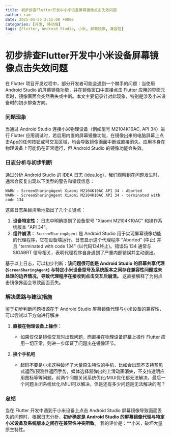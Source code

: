 ```yaml
---
title: 初步排查Flutter开发中小米设备屏幕镜像点击失效问题
author: ram
date: 2025-05-25 2:15:00 +0800
categories: [开发, 移动端]
tags: [Flutter, Android Studio, 小米, 屏幕镜像, 兼容性]
---
```

# 初步排查Flutter开发中小米设备屏幕镜像点击失效问题

在 Flutter 项目开发过程中，部分开发者可能会遇到一个棘手的问题：当使用 Android Studio 的屏幕镜像功能，并在镜像窗口中直接点击 Flutter 应用的界面元素时，镜像画面会突然丢失或中断。本文主要记录针对此现象，特别是涉及小米设备时的初步排查方向。

### 问题现象

当通过 Android Studio 连接小米物理设备（例如型号 M2104K10AC, API 34）进行 Flutter 应用调试时，若启用内置的屏幕镜像功能，在镜像出来的电脑屏幕上点击App的任何按钮或可交互区域，均会导致镜像画面中断或直接消失。应用本身在物理设备上可能仍在正常运行，但 Android Studio 的镜像功能会失效。

### 日志分析与初步判断

通过分析 Android Studio 的 IDEA 日志 (idea.log)，我们观察到在问题发生时，通常会反复出现以下类型的警告和错误信息：

```log
WARN - ScreenSharingAgent Xiaomi M2104K10AC API 34 - Aborted
WARN - ScreenSharingAgent Xiaomi M2104K10AC API 34 - terminated with code 134
```

这些日志条目清晰地指出了几个关键点：

1.  **设备特定性：** 日志中明确提到了设备型号 "Xiaomi M2104K10AC" 和操作系统版本 "API 34"。
2.  **组件崩溃：** `ScreenSharingAgent` 是 Android Studio 用于实现屏幕镜像功能的代理程序，它在设备端运行。日志显示这个代理程序 "Aborted" (中止) 并且 "terminated with code 134" (以代码134终止)。错误码 134 通常与 SIGABRT 信号相关，表明代理程序自身遇到了严重内部错误并主动退出。

基于以上日志，可以初步判断：**该问题很可能是 Android Studio 的屏幕共享代理 (`ScreenSharingAgent`) 与特定小米设备型号及系统版本之间存在兼容性问题或未处理的边界情况，导致代理程序在接收到点击交互后崩溃。** 这直接解释了为何点击镜像界面会导致画面丢失。

### 解决思路与建议措施

鉴于初步判断问题根源在于 Android Studio 屏幕镜像代理与小米设备的兼容性，可以尝试以下方向进行解决


1.  **直接在物理设备上操作：**
    * 如果仅仅是镜像交互时出现问题，而直接在物理设备屏幕上操作 Flutter 应用一切正常，则进一步印证了问题出在镜像环节。

2. **换个手机吧**
   * 起码不要是小米这种破坏了大量原生特性的手机，比如会出现不支持预见式返回/预测性返回手势，媒体选择器弹出的上滑动画消失，不支持透明应用图标等等问题。前两个问题关闭系统优化/MIUI优化都无法解决，最后一个问题关闭系统优化/MIUI可以解决，但是还有多少问题是无法解决的呢？


### 总结

当在 Flutter 开发中遇到于小米设备上点击 Android Studio 屏幕镜像导致画面丢失的问题时，根据日志分析，**初步确定是 Android Studio 的屏幕镜像代理与特定小米设备及系统版本之间存在兼容性冲突所致**。
我的评价是：**小米，破坏大量原生特性。